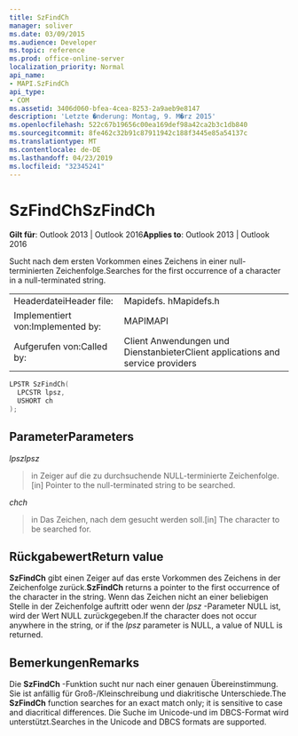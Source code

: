 ```yaml
---
title: SzFindCh
manager: soliver
ms.date: 03/09/2015
ms.audience: Developer
ms.topic: reference
ms.prod: office-online-server
localization_priority: Normal
api_name:
- MAPI.SzFindCh
api_type:
- COM
ms.assetid: 3406d060-bfea-4cea-8253-2a9aeb9e8147
description: 'Letzte �nderung: Montag, 9. M�rz 2015'
ms.openlocfilehash: 522c67b19656c00ea169def98a42ca2b3c1db840
ms.sourcegitcommit: 8fe462c32b91c87911942c188f3445e85a54137c
ms.translationtype: MT
ms.contentlocale: de-DE
ms.lasthandoff: 04/23/2019
ms.locfileid: "32345241"
---
```

# <a name="szfindch"></a><span data-ttu-id="7c832-103">SzFindCh</span><span class="sxs-lookup"><span data-stu-id="7c832-103">SzFindCh</span></span>
 
<span data-ttu-id="7c832-104">**Gilt für**: Outlook 2013 | Outlook 2016</span><span class="sxs-lookup"><span data-stu-id="7c832-104">**Applies to**: Outlook 2013 | Outlook 2016</span></span> 
  
<span data-ttu-id="7c832-105">Sucht nach dem ersten Vorkommen eines Zeichens in einer null-terminierten Zeichenfolge.</span><span class="sxs-lookup"><span data-stu-id="7c832-105">Searches for the first occurrence of a character in a null-terminated string.</span></span> 
  
|||
|:-----|:-----|
|<span data-ttu-id="7c832-106">Headerdatei</span><span class="sxs-lookup"><span data-stu-id="7c832-106">Header file:</span></span>  <br/> |<span data-ttu-id="7c832-107">Mapidefs. h</span><span class="sxs-lookup"><span data-stu-id="7c832-107">Mapidefs.h</span></span>  <br/> |
|<span data-ttu-id="7c832-108">Implementiert von:</span><span class="sxs-lookup"><span data-stu-id="7c832-108">Implemented by:</span></span>  <br/> |<span data-ttu-id="7c832-109">MAPI</span><span class="sxs-lookup"><span data-stu-id="7c832-109">MAPI</span></span>  <br/> |
|<span data-ttu-id="7c832-110">Aufgerufen von:</span><span class="sxs-lookup"><span data-stu-id="7c832-110">Called by:</span></span>  <br/> |<span data-ttu-id="7c832-111">Client Anwendungen und Dienstanbieter</span><span class="sxs-lookup"><span data-stu-id="7c832-111">Client applications and service providers</span></span>  <br/> |
   
```cpp
LPSTR SzFindCh(
  LPCSTR lpsz,
  USHORT ch
);
```

## <a name="parameters"></a><span data-ttu-id="7c832-112">Parameter</span><span class="sxs-lookup"><span data-stu-id="7c832-112">Parameters</span></span>

<span data-ttu-id="7c832-113">_lpsz_</span><span class="sxs-lookup"><span data-stu-id="7c832-113">_lpsz_</span></span>
  
> <span data-ttu-id="7c832-114">in Zeiger auf die zu durchsuchende NULL-terminierte Zeichenfolge.</span><span class="sxs-lookup"><span data-stu-id="7c832-114">[in] Pointer to the null-terminated string to be searched.</span></span> 
    
<span data-ttu-id="7c832-115">_ch_</span><span class="sxs-lookup"><span data-stu-id="7c832-115">_ch_</span></span>
  
> <span data-ttu-id="7c832-116">in Das Zeichen, nach dem gesucht werden soll.</span><span class="sxs-lookup"><span data-stu-id="7c832-116">[in] The character to be searched for.</span></span>
    
## <a name="return-value"></a><span data-ttu-id="7c832-117">Rückgabewert</span><span class="sxs-lookup"><span data-stu-id="7c832-117">Return value</span></span>

<span data-ttu-id="7c832-118">**SzFindCh** gibt einen Zeiger auf das erste Vorkommen des Zeichens in der Zeichenfolge zurück.</span><span class="sxs-lookup"><span data-stu-id="7c832-118">**SzFindCh** returns a pointer to the first occurrence of the character in the string.</span></span> <span data-ttu-id="7c832-119">Wenn das Zeichen nicht an einer beliebigen Stelle in der Zeichenfolge auftritt oder wenn der _lpsz_ -Parameter NULL ist, wird der Wert NULL zurückgegeben.</span><span class="sxs-lookup"><span data-stu-id="7c832-119">If the character does not occur anywhere in the string, or if the  _lpsz_ parameter is NULL, a value of NULL is returned.</span></span> 
  
## <a name="remarks"></a><span data-ttu-id="7c832-120">Bemerkungen</span><span class="sxs-lookup"><span data-stu-id="7c832-120">Remarks</span></span>

<span data-ttu-id="7c832-121">Die **SzFindCh** -Funktion sucht nur nach einer genauen Übereinstimmung. Sie ist anfällig für Groß-/Kleinschreibung und diakritische Unterschiede.</span><span class="sxs-lookup"><span data-stu-id="7c832-121">The **SzFindCh** function searches for an exact match only; it is sensitive to case and diacritical differences.</span></span> <span data-ttu-id="7c832-122">Die Suche im Unicode-und im DBCS-Format wird unterstützt.</span><span class="sxs-lookup"><span data-stu-id="7c832-122">Searches in the Unicode and DBCS formats are supported.</span></span> 
  

